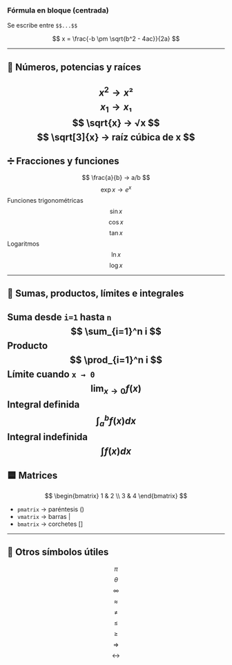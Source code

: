 ### Fórmula en bloque (centrada)

Se escribe entre `$$...$$`

$$ x = \frac{-b \pm \sqrt{b^2 - 4ac}}{2a} $$

---

## 🔢 Números, potencias y raíces

$$
x^2 → x²
$$
$$
x_1 → x₁
$$
$$
\sqrt{x} → √x
$$
$$
\sqrt[3]{x} → raíz cúbica de x
$$
---
## ➗ Fracciones y funciones
$$
\frac{a}{b} → a/b
$$
$$
\exp x → e^x
$$
Funciones trigonométricas
$$
\sin x
$$
$$
\cos x
$$
$$
\tan x 
$$
Logaritmos
$$
\ln x
$$
$$
\log x 
$$

---

## 🔁 Sumas, productos, límites e integrales

Suma desde `i=1` hasta `n`
$$
\sum_{i=1}^n i
$$
Producto
$$
\prod_{i=1}^n i
$$
Límite cuando `x → 0`
$$
\lim_{x \to 0} f(x)
$$
Integral definida
$$
\int_a^b f(x) dx
$$
Integral indefinida
$$
\int f(x) dx
$$
---

## 🟦 Matrices

$$
\begin{bmatrix}
	1 & 2 \\
	3 & 4
\end{bmatrix}
$$
- `pmatrix` → paréntesis ()
- `vmatrix` → barras |
- `bmatrix` → corchetes []

---

## 🎯 Otros símbolos útiles
$$
\pi
$$$$
\theta
$$
$$
\infty
$$
$$
\approx
$$
$$
\neq
$$
$$
\leq
$$
$$
\geq
$$
$$
\Rightarrow
$$
$$
\leftrightarrow
$$


